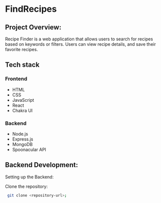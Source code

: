 # FindRecipes

## Project Overview:
Recipe Finder is a web application that allows users to search for recipes based on keywords or filters. Users can view recipe details, and save their favorite recipes.

## Tech stack 

### Frontend
- HTML
- CSS
- JavaScript
- React
- Chakra UI
  
### Backend
- Node.js
- Express.js
- MongoDB
- Spoonacular API

## Backend Development:
Setting up the Backend:

Clone the repository:

 ```bash
  git clone <repository-url>;

